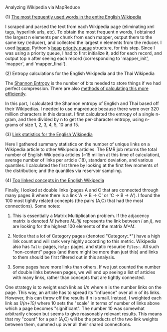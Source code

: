 Analyzing Wikipedia via MapReduce

(1) <a href="https://github.com/kkamb/miniprojects/blob/master/Wikipedia_EMR/mrjob_top_100_words.py">The most frequently used words in the entire English Wikipedia</a>

I scraped and parsed the text from each Wikipedia page (eliminating xml tags, hyperlink urls, etc). To obtain the most frequent n words, I obtained the largest n elements per chunk from each mapper, output them to the same key (reducer), and collected the largest n elements from the reducer. I used <a href="https://docs.python.org/2/library/heapq.html">heapq</a>, Python's <a href="http://en.wikipedia.org/wiki/Heap_(data_structure)">heap</a> <a href="http://en.wikipedia.org/wiki/Priority_queue">priority queue</a> structure, for this step. Since I was using a priority queue, I had to first initialize it, add for each record, and output top n after seeing each record (corresponding to 'mapper_init', 'mapper', and 'mapper_final').


(2) Entropy calculations for the English Wikipedia and the Thai Wikipedia

The <a href="https://en.wikipedia.org/wiki/Entropy_(information_theory)">Shannon Entropy</a> is the number of bits needed to store things if we had perfect compression. There are also <a href="http://www.johndcook.com/blog/2013/08/17/calculating-entropy/">methods of calculating this more efficiently</a>.

In this part, I calculated the Shannon entropy of English and Thai based off their Wikipedias. I needed to use mapreduce because there were over 320 million characters in this dataset. I first calculated the entropy of a single n-gram, and then divided by n to get the per-character entropy, using n-grams of size 1, 2, 3, 4, 5, 10 and 15. 


(3) <a href="https://github.com/kkamb/miniprojects/blob/master/Wikipedia_EMR/mrjob_linkstats.py">Link statistics for the English Wikipedia</a>

Here I gathered summary statistics on the number of unique links on a Wikipedia article to other Wikipedia articles. The EMR job returns the total number of English Wikipedia articles (~15 million at this time of calculation), average number of links per article (18), standard deviation, and various quantiles. I calculated the first three by looking at the first few moments of the distribution; and the quantiles via reservoir sampling.


(4) <a href="https://github.com/kkamb/miniprojects/blob/master/Wikipedia_EMR/mrjob_doublelinks.py">Top linked concepts in the English Wikipedia</a>

Finally, I looked at double links (pages A and C that are connected through many pages B where there is a link 'A -> B -> C' or 'C -> B -> A'). I found the 100 most tightly related concepts (the pairs (A,C) that had the most connections). Some notes:

  1. This is essentially a Matrix Multiplication problem.  If the adjacency
  matrix is denoted <i>M</i> (where <i>M_(ij)</i> represents the link between <i>i</i> an
  <i>j</i>), we are looking for the highest 100 elements of the matrix <i>M*M</i>.

  2. Notice that a lot of Category pages (denoted "Category:.*") have a high
  link count and will rank very highly according to this metric.  Wikipedia
  also has `Talk:` pages, `Help:` pages, and static resource `Files:`.  All
  such "non-content" pages (and there might be more than just this) and links
  to them should be first filtered out in this analysis.

  3. Some pages have more links than others.  If we just counted the number of
  double links between pages, we will end up seeing a list of articles with
  many links, rather than concepts that are tightly connected. 

  One strategy is to weight each link as <i>1/n</i> where n is the
  number links on the page.  This way, an article has to spread its
  "influence" over all n of its links.  However, this can throw off the
  results if n is small. Instead, I weighted each link as <i>1/(n+10)</i> 
  where 10 sets the "scale" in terms of number of links above which a page 
  becomes "significant".  The number 10 was somewhat arbitrarily chosen but 
  seems to give reasonably relevant results. This means that my "count" for 
  a pair (A,C) will be the products of the two link weights between them, 
  summed up over all their shared connections.

